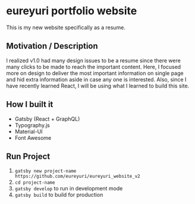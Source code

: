 # eureyuri portfolio website
This is my new website specifically as a resume.

## Motivation / Description
I realized v1.0 had many design issues to be a resume since there were many clicks to be made to reach the important content.
Here, I focused more on design to deliver the most important information on single page and hid extra information aside in case any one is interested.
Also, since I have recently learned React, I will be using what I learned to build this site.

## How I built it
- Gatsby (React + GraphQL)
- Typography.js
- Material-UI
- Font Awesome

## Run Project
1. `gatsby new project-name https://github.com/eureyuri/eureyuri_website_v2`
2. `cd project-name`
3. `gatsby develop` to run in development mode
4. `gatsby build` to build for production

